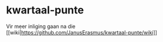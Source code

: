# kwartaal-punte
Vir meer inliging gaan na die [[wiki|https://github.com/JanusErasmus/kwartaal-punte/wiki]]

